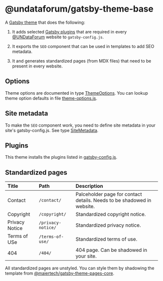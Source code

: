 # @undataforum/gatsby-theme-base

A [Gatsby theme](https://www.gatsbyjs.org/docs/themes/) that does the following:

1. It adds selected [Gatsby plugins](https://www.gatsbyjs.com/plugins/) that are
   required in every [@UNDataForum](https://github.com/UNDataForum) website to
   `gatsby-config.js`.

1. It exports the `SEO` component that can be used in templates to add SEO
   metadata.

1. It and generates standardized pages (from MDX files) that need to be present
   in every website.

## Options

Theme options are documented in type [ThemeOptions](./src/types.ts). You can
lookup theme option defaults in file [theme-options.js](./theme-options.js).

## Site metadata

To make the `SEO` component work, you need to define site metadata in your
site's gatsby-config.js. See type [SiteMetadata](./src/types.ts).

## Plugins

This theme installs the plugins listed in
[gatsby-config.js](./gatsby-config.js).

## Standardized pages

| Title          | Path               | Description                                                            |
| :------------- | :----------------- | :--------------------------------------------------------------------- |
| Contact        | `/contact/`        | Palceholder page for contact details. Needs to be shadowed in website. |
| Copyright      | `/copyright/`      | Standardized copyright notice.                                         |
| Privacy Notice | `/privacy-notice/` | Standardized privacy notice.                                           |
| Terms of USe   | `/terms-of-use/`   | Standardized terms of use.                                             |
| 404            | `/404/`            | 404 page. Can be shadowed in your site.                                |

All standardized pages are unstyled. You can style them by shadowing the
template from
[@maiertech/gatsby-theme-pages-core](https://github.com/maiertech/gatsby-themes/tree/master/packages/gatsby-theme-pages-core).
